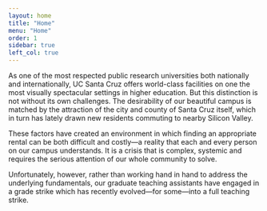 ```yaml
---
layout: home
title: "Home"
menu: "Home"
order: 1
sidebar: true
left_col: true
---
```


As one of the most respected public research universities both nationally and internationally, UC Santa Cruz offers world-class facilities on one the most visually spectacular settings in higher education.  But this distinction is not without its own challenges.  The desirability of our beautiful campus is matched by the attraction of the city and county of Santa Cruz itself, which in turn has lately drawn new residents commuting to nearby Silicon Valley. 

These factors have created an environment in which finding an appropriate rental can be both difficult and costly&mdash;a reality that each and every person on our campus understands.  It is a crisis that is complex, systemic and requires the serious attention of our whole community to solve.

Unfortunately, however, rather than working hand in hand to address the underlying fundamentals, our graduate teaching assistants have engaged in a grade strike which has recently evolved&mdash;for some&mdash;into a full teaching strike.
